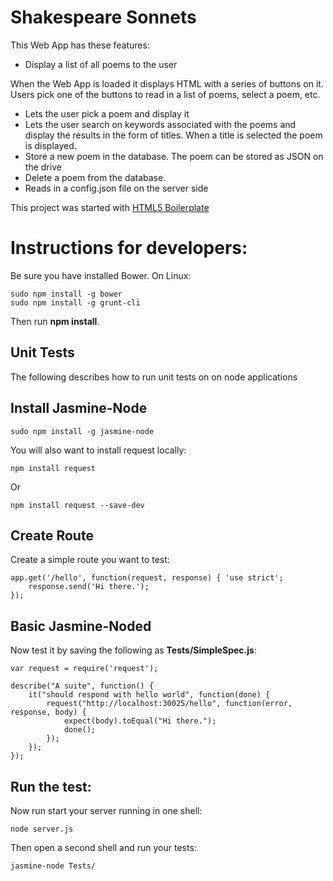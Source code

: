 # Shakespeare Sonnets
This Web App has these features:

- Display a list of all poems to the user

When the Web App is loaded it displays HTML with a series of buttons on it. Users pick one of the buttons to read in a list of poems, select a poem, etc.

- Lets the user pick a poem and display it
- Lets the user search on keywords associated with the poems and display the results in the form of titles. When a title is selected the poem is displayed.
- Store a new poem in the database. The poem can be stored as JSON on the drive
- Delete a poem from the database.
- Reads in a config.json file on the server side

This project was started with [HTML5 Boilerplate](http://html5boilerplate.com)

# Instructions for developers:
Be sure you have installed Bower. On Linux:

	sudo npm install -g bower
	sudo npm install -g grunt-cli

Then run **npm install**.

## Unit Tests

The following describes how to run unit tests on on node applications 
	
## Install Jasmine-Node

	sudo npm install -g jasmine-node
	
You will also want to install request locally:

	npm install request
	
Or

	npm install request --save-dev
	
## Create Route

Create a simple route you want to test:

	app.get('/hello', function(request, response) { 'use strict';
		response.send('Hi there.');
	});
	
## Basic Jasmine-Noded

Now test it by saving the following as **Tests/SimpleSpec.js**:

	var request = require('request');

	describe("A suite", function() {
		it("should respond with hello world", function(done) {
			request("http://localhost:30025/hello", function(error, response, body) {
				expect(body).toEqual("Hi there.");
				done();
			});
		});
	}); 

## Run the test:

Now run start your server running in one shell:

	node server.js
	
Then open a second shell and run your tests:

	jasmine-node Tests/

